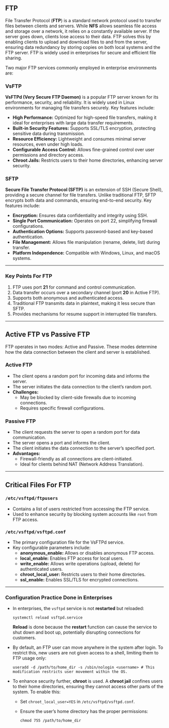## **FTP**

File Transfer Protocol (**FTP**) is a standard network protocol used to transfer files between clients and servers. While **NFS** allows seamless file access and storage over a network, it relies on a constantly available server. If the server goes down, clients lose access to their data. FTP solves this by enabling clients to upload and download files to and from the server, ensuring data redundancy by storing copies on both local systems and the FTP server. FTP is widely used in enterprises for secure and efficient file sharing.

Two major FTP services commonly employed in enterprise environments are:

### **VsFTP**

**VsFTPd (Very Secure FTP Daemon)** is a popular FTP server known for its performance, security, and reliability. It is widely used in Linux environments for managing file transfers securely. Key features include:

- **High Performance:** Optimized for high-speed file transfers, making it ideal for enterprises with large data transfer requirements.
- **Built-in Security Features:** Supports SSL/TLS encryption, protecting sensitive data during transmission.
- **Resource Efficiency:** Lightweight and consumes minimal server resources, even under high loads.
- **Configurable Access Control:** Allows fine-grained control over user permissions and directory access.
- **Chroot Jails:** Restricts users to their home directories, enhancing server security.

### **SFTP**

**Secure File Transfer Protocol (SFTP)** is an extension of SSH (Secure Shell), providing a secure channel for file transfers. Unlike traditional FTP, SFTP encrypts both data and commands, ensuring end-to-end security. Key features include:

- **Encryption:** Ensures data confidentiality and integrity using SSH.
- **Single Port Communication:** Operates on port 22, simplifying firewall configurations.
- **Authentication Options:** Supports password-based and key-based authentication.
- **File Management:** Allows file manipulation (rename, delete, list) during transfer.
- **Platform Independence:** Compatible with Windows, Linux, and macOS systems.

---

### **Key Points For FTP**

1. FTP uses port **21** for command and control communication.
2. Data transfer occurs over a secondary channel (port **20** in Active FTP).
3. Supports both anonymous and authenticated access.
4. Traditional FTP transmits data in plaintext, making it less secure than SFTP.
5. Provides mechanisms for resume support in interrupted file transfers.

---

## **Active FTP vs Passive FTP**

FTP operates in two modes: Active and Passive. These modes determine how the data connection between the client and server is established.

### **Active FTP**

- The client opens a random port for incoming data and informs the server.
- The server initiates the data connection to the client’s random port.
- **Challenges:**
    - May be blocked by client-side firewalls due to incoming connections.
    - Requires specific firewall configurations.

### **Passive FTP**

- The client requests the server to open a random port for data communication.
- The server opens a port and informs the client.
- The client initiates the data connection to the server’s specified port.
- **Advantages:**
    - Firewall-friendly as all connections are client-initiated.
    - Ideal for clients behind NAT (Network Address Translation).

---

## **Critical Files For FTP**

### **`/etc/vsftpd/ftpusers`**

- Contains a list of users restricted from accessing the FTP service.
- Used to enhance security by blocking system accounts like `root` from FTP access.

### **`/etc/vsftpd/vsftpd.conf`**

- The primary configuration file for the VsFTPd service.
- Key configurable parameters include:
    - **anonymous_enable:** Allows or disables anonymous FTP access.
    - **local_enable:** Enables FTP access for local users.
    - **write_enable:** Allows write operations (upload, delete) for authenticated users.
    - **chroot_local_user:** Restricts users to their home directories.
    - **ssl_enable:** Enables SSL/TLS for encrypted connections.

---
### **Configuration Practice Done in Enterprises**

- In enterprises, the `vsftpd` service is not **restarted** but reloaded:
    
    ```
    systemctl reload vsftpd.service
    ```
    
    **Reload** is done because the **restart** function can cause the service to shut down and boot up, potentially disrupting connections for customers.
    
- By default, an FTP user can move anywhere in the system after login. To restrict this, new users are not given access to a shell, limiting them to FTP usage only:
    
    ```
    useradd -d /path/to/home_dir -s /sbin/nologin <username> # This modification restricts user movement within the OS.
    ```
    
- To enhance security further, **chroot** is used. A **chroot jail** confines users to their home directories, ensuring they cannot access other parts of the system. To enable this:
    
    - Set `chroot_local_user=YES` in `/etc/vsftpd/vsftpd.conf`.
        
    - Ensure the user’s home directory has the proper permissions:
        
        ```
        chmod 755 /path/to/home_dir
        ```